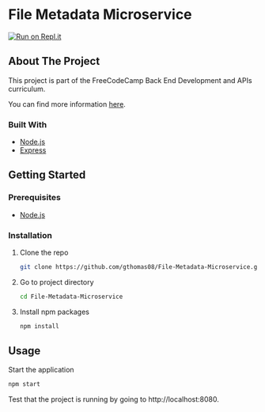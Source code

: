 # File Metadata Microservice

[![Run on Repl.it](https://repl.it/badge/github/gthomas10/File-Metadata-Microservice)](https://repl.it/github/gthomas10/File-Metadata-Microservice)

## About The Project

This project is part of the FreeCodeCamp Back End Development and APIs curriculum.

You can find more information [here](https://www.freecodecamp.org/learn/back-end-development-and-apis/back-end-development-and-apis-projects/file-metadata-microservice).


### Built With

* [Node.js](https://nodejs.org/)
* [Express](https://expressjs.com)

## Getting Started

### Prerequisites

* [Node.js](https://nodejs.org/)

### Installation

1. Clone the repo
   ```bash
   git clone https://github.com/gthomas08/File-Metadata-Microservice.git
   ```
2. Go to project directory
   ```bash
   cd File-Metadata-Microservice
   ```
3. Install npm packages
   ```bash
   npm install
   ```

## Usage

Start the application
   ```bash
   npm start
   ```

Test that the project is running by going to http://localhost:8080.
